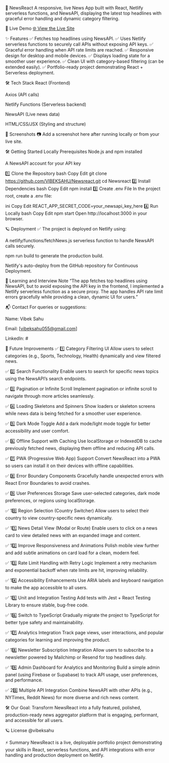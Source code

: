 📰 NewsReact
A responsive, live News App built with React, Netlify serverless functions, and NewsAPI, displaying the latest top headlines with graceful error handling and dynamic category filtering.

🚀 Live Demo
[🌐 View the Live Site](https://newzzzzzz.netlify.app/)

✨ Features
✅ Fetches top headlines using NewsAPI.
✅ Uses Netlify serverless functions to securely call APIs without exposing API keys.
✅ Graceful error handling when API rate limits are reached.
✅ Responsive design for desktop and mobile devices.
✅ Displays loading state for a smoother user experience.
✅ Clean UI with category-based filtering (can be extended easily).
✅ Portfolio-ready project demonstrating React + Serverless deployment.

🛠️ Tech Stack
React (Frontend)

Axios (API calls)

Netlify Functions (Serverless backend)

NewsAPI (Live news data)

HTML/CSS/JSX (Styling and structure)

📸 Screenshots
📷 Add a screenshot here after running locally or from your live site.

🛠️ Getting Started Locally
Prerequisites
Node.js and npm installed

A NewsAPI account for your API key

1️⃣ Clone the Repository
bash
Copy
Edit
git clone https://github.com/VIBEKSAHU/Newsreact.git
cd Newsreact
2️⃣ Install Dependencies
bash
Copy
Edit
npm install
3️⃣ Create .env File
In the project root, create a .env file:

ini
Copy
Edit
REACT_APP_SECRET_CODE=your_newsapi_key_here
4️⃣ Run Locally
bash
Copy
Edit
npm start
Open http://localhost:3000 in your browser.

🪐 Deployment
✅ The project is deployed on Netlify using:

A netlify/functions/fetchNews.js serverless function to handle NewsAPI calls securely.

npm run build to generate the production build.

Netlify's auto-deploy from the GitHub repository for Continuous Deployment.

📖 Learning and Interview Note
“The app fetches top headlines using NewsAPI, but to avoid exposing the API key in the frontend, I implemented a Netlify serverless function as a secure proxy. The app handles API rate limit errors gracefully while providing a clean, dynamic UI for users.”

📬 Contact
For queries or suggestions:

Name: Vibek Sahu

Email: [vibeksahu055@gmail.com]

LinkedIn: #


🚀 Future Improvements
✅ 1️⃣ Category Filtering UI
Allow users to select categories (e.g., Sports, Technology, Health) dynamically and view filtered news.

✅ 2️⃣ Search Functionality
Enable users to search for specific news topics using the NewsAPI’s search endpoints.

✅ 3️⃣ Pagination or Infinite Scroll
Implement pagination or infinite scroll to navigate through more articles seamlessly.

✅ 4️⃣ Loading Skeletons and Spinners
Show loaders or skeleton screens while news data is being fetched for a smoother user experience.

✅ 5️⃣ Dark Mode Toggle
Add a dark mode/light mode toggle for better accessibility and user comfort.

✅ 6️⃣ Offline Support with Caching
Use localStorage or IndexedDB to cache previously fetched news, displaying them offline and reducing API calls.

✅ 7️⃣ PWA (Progressive Web App) Support
Convert NewsReact into a PWA so users can install it on their devices with offline capabilities.

✅ 8️⃣ Error Boundary Components
Gracefully handle unexpected errors with React Error Boundaries to avoid crashes.

✅ 9️⃣ User Preferences Storage
Save user-selected categories, dark mode preferences, or regions using localStorage.

✅ 10️⃣ Region Selection (Country Switcher)
Allow users to select their country to view country-specific news dynamically.

✅ 11️⃣ News Detail View (Modal or Route)
Enable users to click on a news card to view detailed news with an expanded image and content.

✅ 12️⃣ Improve Responsiveness and Animations
Polish mobile view further and add subtle animations on card load for a clean, modern feel.

✅ 13️⃣ Rate Limit Handling with Retry Logic
Implement a retry mechanism and exponential backoff when rate limits are hit, improving reliability.

✅ 14️⃣ Accessibility Enhancements
Use ARIA labels and keyboard navigation to make the app accessible to all users.

✅ 15️⃣ Unit and Integration Testing
Add tests with Jest + React Testing Library to ensure stable, bug-free code.

✅ 16️⃣ Switch to TypeScript
Gradually migrate the project to TypeScript for better type safety and maintainability.

✅ 17️⃣ Analytics Integration
Track page views, user interactions, and popular categories for learning and improving the product.

✅ 18️⃣ Newsletter Subscription Integration
Allow users to subscribe to a newsletter powered by Mailchimp or Resend for top headlines daily.

✅ 19️⃣ Admin Dashboard for Analytics and Monitoring
Build a simple admin panel (using Firebase or Supabase) to track API usage, user preferences, and performance.

✅ 20️⃣ Multiple API Integration
Combine NewsAPI with other APIs (e.g., NYTimes, Reddit News) for more diverse and rich news content.


🛠️ Our Goal:
Transform NewsReact into a fully featured, polished, production-ready news aggregator platform that is engaging, performant, and accessible for all users.



🪐 License
@vibeksahu

⚡ Summary
NewsReact is a live, deployable portfolio project demonstrating your skills in React, serverless functions, and API integrations with error handling and production deployment on Netlify.